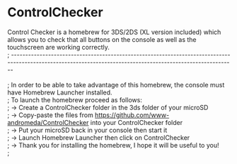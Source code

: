 # ControlChecker
Control Checker is a homebrew for 3DS/2DS (XL version included) which allows you to check that all buttons on the console as well as the touchscreen are working correctly.
<br/>;
      -------------------------------------------------------------------------------------------------------------------------------------------------------------      
<br/>;
In order to be able to take advantage of this homebrew, the console must have Homebrew Launcher installed.<br/>;
To launch the homebrew proceed as follows:<br/>;
-> Create a ControlChecker folder in the 3ds folder of your microSD<br/>;
-> Copy-paste the files from https://github.com/www-andromeda/ControlChecker into your ControlChecker folder<br/>;
-> Put your microSD back in your console then start it<br/>;
-> Launch Homebrew Launcher then click on ControlChecker<br/>;
-> Thank you for installing the homebrew, I hope it will be useful to you!<br/>;
